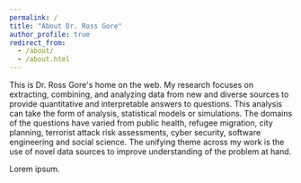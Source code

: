 ```yaml
---
permalink: /
title: "About Dr. Ross Gore"
author_profile: true
redirect_from: 
  - /about/
  - /about.html
---
```


This is Dr. Ross Gore's home on the web. My research focuses on extracting, combining, and analyzing data from new and diverse sources to provide quantitative and interpretable answers to questions. This analysis can take the form of analysis, statistical models or simulations. The domains of the questions have varied from public health, refugee migration, city planning, terrorist attack risk assessments, cyber security, software engineering and social science. The unifying theme across my work is the use of novel data sources to improve understanding of the problem at hand.

Lorem ipsum.
